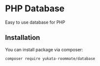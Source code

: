 # PHP Database

Easy to use database for PHP

## Installation

You can install package via composer:

```
composer require yukata-roommate/database
```
